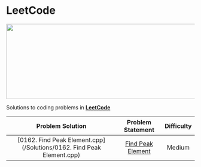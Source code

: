# LeetCode

<p align="center">
  <img width=550" height="200" src=/assets/LeetCode.png>
</p>


Solutions to coding problems in **[LeetCode](https://leetcode.com/)**

|       Problem Solution         |                                                                          Problem Statement                                                                |Difficulty|
|:------------------------------:|:---------------------------------------------------------------------------------------------------------------------------------------------------------:|:--------:|
|[0162. Find Peak Element.cpp](/Solutions/0162. Find Peak Element.cpp)              |[Find Peak Element](https://leetcode.com/problems/find-peak-element/)                                    |Medium    |
